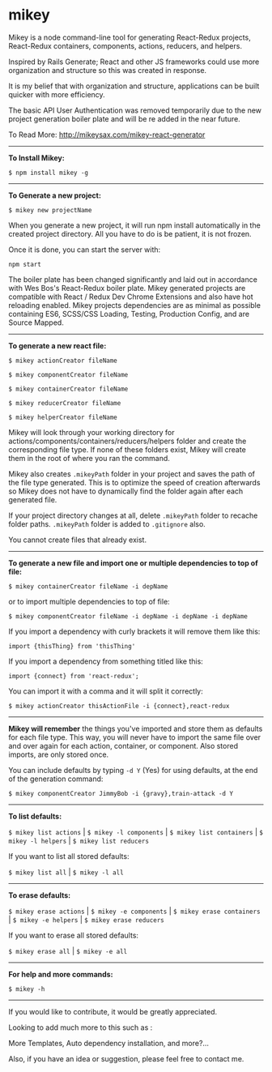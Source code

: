 # mikey
Mikey is a node command-line tool for generating React-Redux projects,  React-Redux containers, components, actions, reducers, and helpers.

Inspired by Rails Generate; React and other JS frameworks could use more organization and structure so this was created in response.

It is my belief that with organization and structure, applications can be built quicker with more efficiency.

The basic API User Authentication was removed temporarily due to the new project generation boiler plate and will be re added in the near future.

To Read More: http://mikeysax.com/mikey-react-generator
___
<strong>To Install Mikey:</strong>

```$ npm install mikey -g```
___
<strong>To Generate a new project:</strong>

```$ mikey new projectName```

When you generate a new project, it will run npm install automatically in the created project directory. All you have to do is be patient, it is not frozen.

Once it is done, you can start the server with:

```npm start```

The boiler plate has been changed significantly and laid out in accordance with
Wes Bos's React-Redux boiler plate. Mikey generated projects are compatible with
React / Redux Dev Chrome Extensions and also have hot reloading enabled. Mikey projects dependencies are as minimal as possible containing ES6, SCSS/CSS Loading, Testing, Production Config, and are Source Mapped.

___
<strong>To generate a new react file:</strong>

```$ mikey actionCreator fileName```

```$ mikey componentCreator fileName```   

```$ mikey containerCreator fileName```  

```$ mikey reducerCreator fileName```  

```$ mikey helperCreator fileName```  

Mikey will look through your working directory for actions/components/containers/reducers/helpers folder and create the corresponding file type. If none of these folders exist, Mikey will create them in the root of where you ran the command.

Mikey also creates ```.mikeyPath``` folder in your project and saves the path of the file type generated. This is to optimize the speed of creation afterwards so Mikey does not have to dynamically find the folder again after each generated file.

If your project directory changes at all, delete ```.mikeyPath``` folder to recache folder paths. ```.mikeyPath``` folder is added to ```.gitignore``` also.

You cannot create files that already exist.
___
<strong>To generate a new file and import one or multiple dependencies to top of file:</strong>

```$ mikey containerCreator fileName -i depName```  

or to import multiple dependencies to top of file:

```$ mikey componentCreator fileName -i depName -i depName -i depName```

If you import a dependency with curly brackets it will remove them like this:

```import {thisThing} from 'thisThing'```

If you import a dependency from something titled like this:

```import {connect} from 'react-redux';```

You can import it with a comma and it will split it correctly:

```$ mikey actionCreator thisActionFile -i {connect},react-redux```
___
<strong>Mikey will remember</strong> the things you've imported and store them as defaults for each file type. This way, you will never have to import the same file over and over again for each action, container, or component. Also stored imports, are only stored once.

You can include defaults by typing ```-d Y``` (Yes) for using defaults, at the end of the generation command:

```$ mikey componentCreator JimmyBob -i {gravy},train-attack -d Y```
___
<strong>To list defaults:</strong>

```$ mikey list actions``` | ```$ mikey -l components``` | ```$ mikey list containers``` | ```$ mikey -l helpers``` | ```$ mikey list reducers```

If you want to list all stored defaults:

```$ mikey list all```    |    ```$ mikey -l all```
___
<strong>To erase defaults:</strong>

```$ mikey erase actions``` | ```$ mikey -e components``` | ```$ mikey erase containers``` | ```$ mikey -e helpers``` | ```$ mikey erase reducers```

If you want to erase all stored defaults:

```$ mikey erase all```    |    ```$ mikey -e all```
___
<strong>For help and more commands:</strong>

```$ mikey -h```
___
If you would like to contribute, it would be greatly appreciated.

Looking to add much more to this such as :

More Templates, Auto dependency installation, and more?...

Also, if you have an idea or suggestion, please feel free to contact me.
